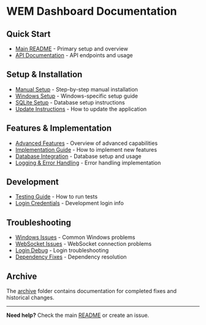 ﻿# WEM Dashboard Documentation

## Quick Start
- [Main README](../README.md) - Primary setup and overview
- [API Documentation](../API_DOCUMENTATION.md) - API endpoints and usage

## Setup & Installation
- [Manual Setup](setup/manual-setup.md) - Step-by-step manual installation
- [Windows Setup](setup/windows-setup.md) - Windows-specific setup guide
- [SQLite Setup](setup/sqlite-setup.md) - Database setup instructions
- [Update Instructions](setup/update-instructions.md) - How to update the application

## Features & Implementation
- [Advanced Features](features/advanced-features.md) - Overview of advanced capabilities
- [Implementation Guide](features/implementation-guide.md) - How to implement new features
- [Database Integration](features/database-integration.md) - Database setup and usage
- [Logging & Error Handling](features/logging-error-handling.md) - Error handling implementation

## Development
- [Testing Guide](development/testing.md) - How to run tests
- [Login Credentials](development/login-credentials.md) - Development login info

## Troubleshooting
- [Windows Issues](troubleshooting/windows-issues.md) - Common Windows problems
- [WebSocket Issues](troubleshooting/websocket-issues.md) - WebSocket connection problems
- [Login Debug](troubleshooting/login-debug.md) - Login troubleshooting
- [Dependency Fixes](troubleshooting/dependency-fixes.md) - Dependency resolution

## Archive
The [archive](archive/) folder contains documentation for completed fixes and historical changes.

---

**Need help?** Check the main [README](../README.md) or create an issue.
